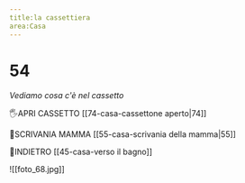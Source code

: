 ```yaml
---
title:la cassettiera
area:Casa
---
```

# 54
_Vediamo cosa c'è nel cassetto_

🖐APRI CASSETTO [[74-casa-cassettone aperto|74]]

👀SCRIVANIA MAMMA [[55-casa-scrivania della mamma|55]]

👣INDIETRO [[45-casa-verso il bagno]]


![[foto_68.jpg]]
